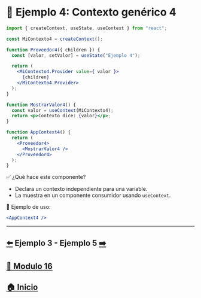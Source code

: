 # 🧪 Ejemplo 4: Contexto genérico 4

```jsx
import { createContext, useState, useContext } from "react";

const MiContexto4 = createContext();

function Proveedor4({ children }) {
  const [valor, setValor] = useState("Ejemplo 4");

  return (
    <MiContexto4.Provider value={ valor }>
      {children}
    </MiContexto4.Provider>
  );
}

function MostrarValor4() {
  const valor = useContext(MiContexto4);
  return <p>Contexto dice: {valor}</p>;
}

function AppContext4() {
  return (
    <Proveedor4>
      <MostrarValor4 />
    </Proveedor4>
  );
}
```

✅ ¿Qué hace este componente?

* Declara un contexto independiente para una variable.
* La muestra en un componente consumidor usando `useContext`.

📌 Ejemplo de uso:

```jsx
<AppContext4 />
```
---

## [⬅️](../Ejemplos/Ejemplo_3.md) Ejemplo 3 - Ejemplo 5 [➡️](../Ejemplos/Ejemplo_5.md) 
## [📄 Modulo 16](../Modulo_16.md)
## [🏠 Inicio](../../README.md)
